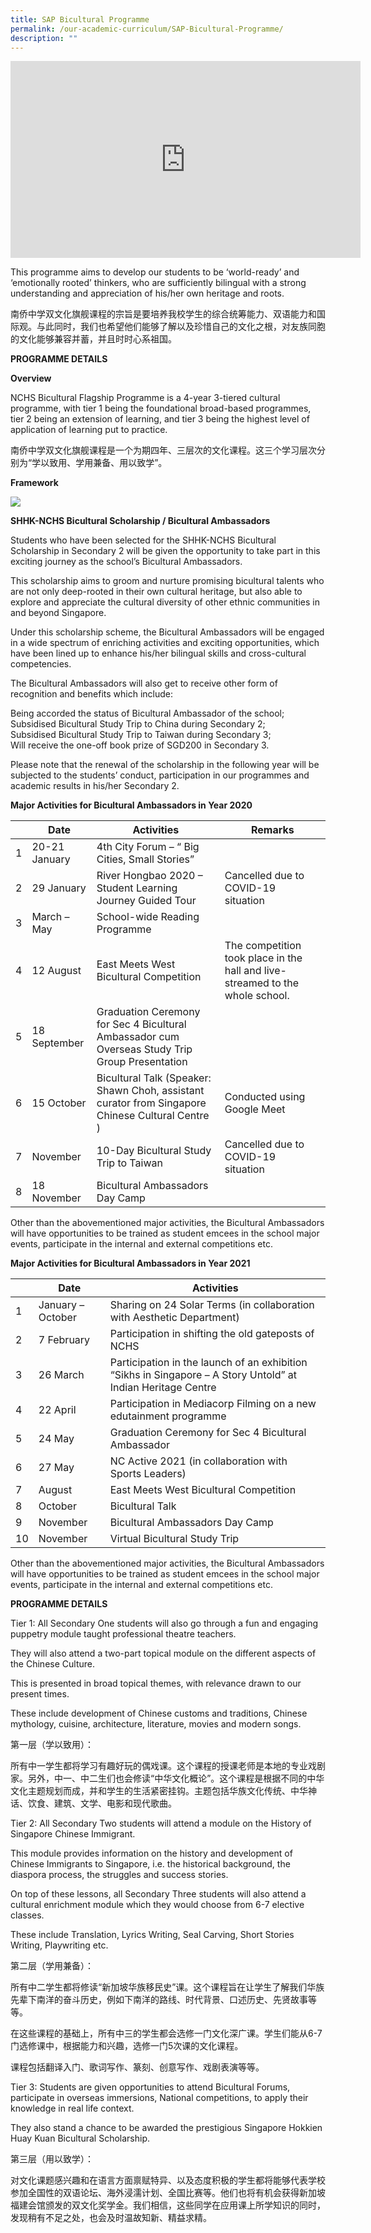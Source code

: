 ```yaml
---
title: SAP Bicultural Programme
permalink: /our-academic-curriculum/SAP-Bicultural-Programme/
description: ""
---
```

<iframe width="560" height="315" src="https://www.youtube.com/embed/8InHo4PVCYo" title="YouTube video player" frameborder="0" allow="accelerometer; autoplay; clipboard-write; encrypted-media; gyroscope; picture-in-picture" allowfullscreen></iframe>

This programme aims to develop our students to be ‘world-ready’ and ‘emotionally rooted’ thinkers, who are sufficiently bilingual with a strong understanding and appreciation of his/her own heritage and roots.

  

南侨中学双文化旗舰课程的宗旨是要培养我校学生的综合统筹能力、双语能力和国际观。与此同时，我们也希望他们能够了解以及珍惜自己的文化之根，对友族同胞的文化能够兼容并蓄，并且时时心系祖国。

**PROGRAMME DETAILS**

**Overview**

NCHS Bicultural Flagship Programme is a 4-year 3-tiered cultural programme, with tier 1 being the foundational broad-based programmes, tier 2 being an extension of learning, and tier 3 being the highest level of application of learning put to practice.

  

南侨中学双文化旗舰课程是一个为期四年、三层次的文化课程。这三个学习层次分别为“学以致用、学用兼备、用以致学”。

**Framework**

![](/images/NCHS-Cultural-Intelligence-Programme-Framework-2015-review.jpeg)

**SHHK-NCHS Bicultural Scholarship / Bicultural Ambassadors**

  

Students who have been selected for the SHHK-NCHS Bicultural Scholarship in Secondary 2 will be given the opportunity to take part in this exciting journey as the school’s Bicultural Ambassadors.

  

This scholarship aims to groom and nurture promising bicultural talents who are not only deep-rooted in their own cultural heritage, but also able to explore and appreciate the cultural diversity of other ethnic communities in and beyond Singapore.

  

Under this scholarship scheme, the Bicultural Ambassadors will be engaged in a wide spectrum of enriching activities and exciting opportunities, which have been lined up to enhance his/her bilingual skills and cross-cultural competencies.

  

The Bicultural Ambassadors will also get to receive other form of recognition and benefits which include:

  

Being accorded the status of Bicultural Ambassador of the school;
<br>Subsidised Bicultural Study Trip to China during Secondary 2;
<br>Subsidised Bicultural Study Trip to Taiwan during Secondary 3;
<br>Will receive the one-off book prize of SGD200 in Secondary 3.

  

Please note that the renewal of the scholarship in the following year will be subjected to the students’ conduct, participation in our programmes and academic results in his/her Secondary 2.

**Major Activities for Bicultural Ambassadors in Year 2020**



| | Date | Activities | Remarks
| -------- | -------- | -------- | -------- |
| 1     | 20-21 January     | 4th City Forum – “ Big Cities, Small Stories”     | | 
|2| 29 January| River Hongbao 2020 – Student Learning Journey Guided Tour|Cancelled due to COVID-19  situation
|3|March – May|School-wide Reading Programme||
|4|12 August|East Meets West Bicultural Competition|The competition took place in the hall and live-streamed to the whole school.|
|5|18 September|Graduation Ceremony for Sec 4 Bicultural Ambassador cum Overseas Study Trip Group Presentation||
|6|15 October|Bicultural Talk (Speaker: Shawn Choh, assistant curator from Singapore Chinese Cultural Centre )|Conducted using Google Meet
|7|November|10-Day Bicultural Study Trip to Taiwan|Cancelled due to COVID-19  situation
|8|18 November| Bicultural Ambassadors Day Camp| | 

Other than the abovementioned major activities, the Bicultural Ambassadors will have opportunities to be trained as student emcees in the school major events, participate in the internal and external competitions etc.


**Major Activities for Bicultural Ambassadors in Year 2021**

| | Date | Activities |
| -------- | -------- | -------- | 
| 1     | January – October    |Sharing on 24 Solar Terms (in collaboration with Aesthetic Department) | 
|2|7 February| Participation in shifting the old gateposts of NCHS
|3|26 March|Participation in the launch of an exhibition “Sikhs in Singapore – A Story Untold” at Indian Heritage Centre|
|4|22 April|Participation in Mediacorp Filming on a new edutainment programme|
|5|24 May|Graduation Ceremony for Sec 4 Bicultural Ambassador|
|6|27 May|NC Active 2021 (in collaboration with Sports Leaders)|
|7|August|East Meets West Bicultural Competition
|8|October| Bicultural Talk | 
|9|November|Bicultural Ambassadors Day Camp|
|10|November|Virtual Bicultural Study Trip

Other than the abovementioned major activities, the Bicultural Ambassadors will have opportunities to be trained as student emcees in the school major events, participate in the internal and external competitions etc.

**PROGRAMME DETAILS**

Tier 1: All Secondary One students will also go through a fun and engaging puppetry module taught professional theatre teachers.

They will also attend a two-part topical module on the different aspects of the Chinese Culture.

This is presented in broad topical themes, with relevance drawn to our present times.

These include development of Chinese customs and traditions, Chinese mythology, cuisine, architecture, literature, movies and modern songs.

  

第一层（学以致用）：

所有中一学生都将学习有趣好玩的偶戏课。这个课程的授课老师是本地的专业戏剧家。另外，中一、中二生们也会修读“中华文化概论”。这个课程是根据不同的中华文化主题规划而成，并和学生的生活紧密挂钩。主题包括华族文化传统、中华神话、饮食、建筑、文学、电影和现代歌曲。

Tier 2: All Secondary Two students will attend a module on the History of Singapore Chinese Immigrant.

This module provides information on the history and development of Chinese Immigrants to Singapore, i.e. the historical background, the diaspora process, the struggles and success stories.

On top of these lessons, all Secondary Three students will also attend a cultural enrichment module which they would choose from 6-7 elective classes.

These include Translation, Lyrics Writing, Seal Carving, Short Stories Writing, Playwriting etc.

  

第二层（学用兼备）：

所有中二学生都将修读“新加坡华族移民史”课。这个课程旨在让学生了解我们华族先辈下南洋的奋斗历史，例如下南洋的路线、时代背景、口述历史、先贤故事等等。

在这些课程的基础上，所有中三的学生都会选修一门文化深广课。学生们能从6-7门选修课中，根据能力和兴趣，选修一门5次课的文化课程。

课程包括翻译入门、歌词写作、篆刻、创意写作、戏剧表演等等。

Tier 3: Students are given opportunities to attend Bicultural Forums, participate in overseas immersions, National competitions, to apply their knowledge in real life context.

They also stand a chance to be awarded the prestigious Singapore Hokkien Huay Kuan Bicultural Scholarship.

  

第三层（用以致学）：

对文化课题感兴趣和在语言方面禀赋特异、以及态度积极的学生都将能够代表学校参加全国性的双语论坛、海外浸濡计划、全国比赛等。他们也将有机会获得新加坡福建会馆颁发的双文化奖学金。我们相信，这些同学在应用课上所学知识的同时，发现稍有不足之处，也会及时温故知新、精益求精。